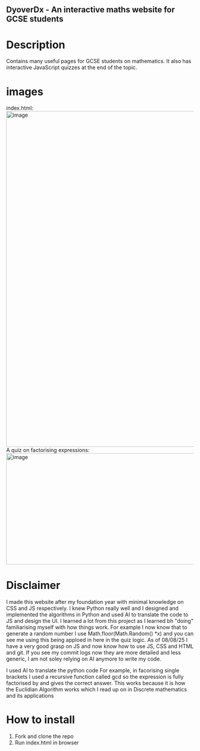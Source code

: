 ## DyoverDx - An interactive maths website for GCSE students

# Description

Contains many useful pages for GCSE students on mathematics. It also has interactive JavaScript quizzes at the end of the topic. 

# images
index.html:
<img width="1213" height="902" alt="image" src="https://github.com/user-attachments/assets/a8c973c5-2932-4cb7-9d88-b00916212f89" />
A quiz on factorising expressions:
<img width="1282" height="299" alt="image" src="https://github.com/user-attachments/assets/3217b651-e405-4e50-b921-0be3e1f3dedb" />




# Disclaimer
I made this website after my foundation year with minimal knowledge on CSS and JS respectively. I knew Python really well and I designed and implemented the algorithms in Python and used AI to translate the code to JS and design the UI. I learned
a lot from this project as I learned bh "doing" familiarising myself with how things work. For example I now know that to generate a random number I use Math.floor(Math.Random() *x) and you can see me using this being apploed in <link href="https://github.com/KallamSamad/Rock-Paper-Scissors/blob/main/RPS.js">here in the quiz logic</link>. As of 08/08/25 I have a very good grasp on JS and now know how to use JS, CSS and HTML and git. If you see my commit logs now they are more detailed and less generic, I am not soley relying on AI anymore to write my code.

I used AI to translate the python code 
For example, in <link href="https://github.com/KallamSamad/DyoverDx/blob/main/Assets/js/quiz4.1.js">facorising single brackets</link> I used a recursive function 
called gcd so the expression is fully factorised by and gives the correct answer. This works because it is how the Euclidian Algorithm works which I read up on in <link href="https://mrce.in/ebooks/Maths-Discrete%20Mathematics%20&%20its%20Applications%208th%20Ed.pdf">Discrete mathematics and its applications</link>

# How to install

1. Fork and clone the repo
2. Run index.html in browser

